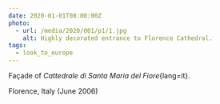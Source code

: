 ```yaml
---
date: 2020-01-01T08:00:00Z
photo:
  - url: /media/2020/001/p1/1.jpg
    alt: Highly decorated entrance to Florence Cathedral.
tags:
  - look_to_europe
---
```


Façade of _Cattedrale di Santa Maria del Fiore_{lang=it}.

Florence, Italy (June 2006)
